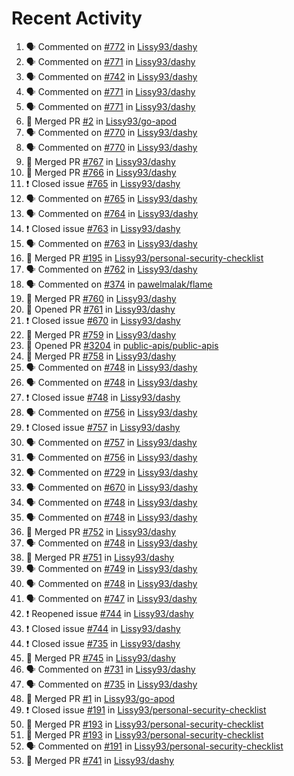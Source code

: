# Recent Activity

<!--START_SECTION:activity-->
1. 🗣 Commented on [#772](https://github.com/Lissy93/dashy/issues/772) in [Lissy93/dashy](https://github.com/Lissy93/dashy)
2. 🗣 Commented on [#771](https://github.com/Lissy93/dashy/issues/771) in [Lissy93/dashy](https://github.com/Lissy93/dashy)
3. 🗣 Commented on [#742](https://github.com/Lissy93/dashy/issues/742) in [Lissy93/dashy](https://github.com/Lissy93/dashy)
4. 🗣 Commented on [#771](https://github.com/Lissy93/dashy/issues/771) in [Lissy93/dashy](https://github.com/Lissy93/dashy)
5. 🗣 Commented on [#771](https://github.com/Lissy93/dashy/issues/771) in [Lissy93/dashy](https://github.com/Lissy93/dashy)
6. 🎉 Merged PR [#2](https://github.com/Lissy93/go-apod/pull/2) in [Lissy93/go-apod](https://github.com/Lissy93/go-apod)
7. 🗣 Commented on [#770](https://github.com/Lissy93/dashy/issues/770) in [Lissy93/dashy](https://github.com/Lissy93/dashy)
8. 🗣 Commented on [#770](https://github.com/Lissy93/dashy/issues/770) in [Lissy93/dashy](https://github.com/Lissy93/dashy)
9. 🎉 Merged PR [#767](https://github.com/Lissy93/dashy/pull/767) in [Lissy93/dashy](https://github.com/Lissy93/dashy)
10. 🎉 Merged PR [#766](https://github.com/Lissy93/dashy/pull/766) in [Lissy93/dashy](https://github.com/Lissy93/dashy)
11. ❗️ Closed issue [#765](https://github.com/Lissy93/dashy/issues/765) in [Lissy93/dashy](https://github.com/Lissy93/dashy)
12. 🗣 Commented on [#765](https://github.com/Lissy93/dashy/issues/765) in [Lissy93/dashy](https://github.com/Lissy93/dashy)
13. 🗣 Commented on [#764](https://github.com/Lissy93/dashy/issues/764) in [Lissy93/dashy](https://github.com/Lissy93/dashy)
14. ❗️ Closed issue [#763](https://github.com/Lissy93/dashy/issues/763) in [Lissy93/dashy](https://github.com/Lissy93/dashy)
15. 🗣 Commented on [#763](https://github.com/Lissy93/dashy/issues/763) in [Lissy93/dashy](https://github.com/Lissy93/dashy)
16. 🎉 Merged PR [#195](https://github.com/Lissy93/personal-security-checklist/pull/195) in [Lissy93/personal-security-checklist](https://github.com/Lissy93/personal-security-checklist)
17. 🗣 Commented on [#762](https://github.com/Lissy93/dashy/issues/762) in [Lissy93/dashy](https://github.com/Lissy93/dashy)
18. 🗣 Commented on [#374](https://github.com/pawelmalak/flame/issues/374) in [pawelmalak/flame](https://github.com/pawelmalak/flame)
19. 🎉 Merged PR [#760](https://github.com/Lissy93/dashy/pull/760) in [Lissy93/dashy](https://github.com/Lissy93/dashy)
20. 💪 Opened PR [#761](https://github.com/Lissy93/dashy/pull/761) in [Lissy93/dashy](https://github.com/Lissy93/dashy)
21. ❗️ Closed issue [#670](https://github.com/Lissy93/dashy/issues/670) in [Lissy93/dashy](https://github.com/Lissy93/dashy)
22. 🎉 Merged PR [#759](https://github.com/Lissy93/dashy/pull/759) in [Lissy93/dashy](https://github.com/Lissy93/dashy)
23. 💪 Opened PR [#3204](https://github.com/public-apis/public-apis/pull/3204) in [public-apis/public-apis](https://github.com/public-apis/public-apis)
24. 🎉 Merged PR [#758](https://github.com/Lissy93/dashy/pull/758) in [Lissy93/dashy](https://github.com/Lissy93/dashy)
25. 🗣 Commented on [#748](https://github.com/Lissy93/dashy/issues/748) in [Lissy93/dashy](https://github.com/Lissy93/dashy)
26. 🗣 Commented on [#748](https://github.com/Lissy93/dashy/issues/748) in [Lissy93/dashy](https://github.com/Lissy93/dashy)
27. ❗️ Closed issue [#748](https://github.com/Lissy93/dashy/issues/748) in [Lissy93/dashy](https://github.com/Lissy93/dashy)
28. 🗣 Commented on [#756](https://github.com/Lissy93/dashy/issues/756) in [Lissy93/dashy](https://github.com/Lissy93/dashy)
29. ❗️ Closed issue [#757](https://github.com/Lissy93/dashy/issues/757) in [Lissy93/dashy](https://github.com/Lissy93/dashy)
30. 🗣 Commented on [#757](https://github.com/Lissy93/dashy/issues/757) in [Lissy93/dashy](https://github.com/Lissy93/dashy)
31. 🗣 Commented on [#756](https://github.com/Lissy93/dashy/issues/756) in [Lissy93/dashy](https://github.com/Lissy93/dashy)
32. 🗣 Commented on [#729](https://github.com/Lissy93/dashy/issues/729) in [Lissy93/dashy](https://github.com/Lissy93/dashy)
33. 🗣 Commented on [#670](https://github.com/Lissy93/dashy/issues/670) in [Lissy93/dashy](https://github.com/Lissy93/dashy)
34. 🗣 Commented on [#748](https://github.com/Lissy93/dashy/issues/748) in [Lissy93/dashy](https://github.com/Lissy93/dashy)
35. 🗣 Commented on [#748](https://github.com/Lissy93/dashy/issues/748) in [Lissy93/dashy](https://github.com/Lissy93/dashy)
36. 🎉 Merged PR [#752](https://github.com/Lissy93/dashy/pull/752) in [Lissy93/dashy](https://github.com/Lissy93/dashy)
37. 🗣 Commented on [#748](https://github.com/Lissy93/dashy/issues/748) in [Lissy93/dashy](https://github.com/Lissy93/dashy)
38. 🎉 Merged PR [#751](https://github.com/Lissy93/dashy/pull/751) in [Lissy93/dashy](https://github.com/Lissy93/dashy)
39. 🗣 Commented on [#749](https://github.com/Lissy93/dashy/issues/749) in [Lissy93/dashy](https://github.com/Lissy93/dashy)
40. 🗣 Commented on [#748](https://github.com/Lissy93/dashy/issues/748) in [Lissy93/dashy](https://github.com/Lissy93/dashy)
41. 🗣 Commented on [#747](https://github.com/Lissy93/dashy/issues/747) in [Lissy93/dashy](https://github.com/Lissy93/dashy)
42. ❗️ Reopened issue [#744](https://github.com/Lissy93/dashy/issues/744) in [Lissy93/dashy](https://github.com/Lissy93/dashy)
43. ❗️ Closed issue [#744](https://github.com/Lissy93/dashy/issues/744) in [Lissy93/dashy](https://github.com/Lissy93/dashy)
44. ❗️ Closed issue [#735](https://github.com/Lissy93/dashy/issues/735) in [Lissy93/dashy](https://github.com/Lissy93/dashy)
45. 🎉 Merged PR [#745](https://github.com/Lissy93/dashy/pull/745) in [Lissy93/dashy](https://github.com/Lissy93/dashy)
46. 🗣 Commented on [#731](https://github.com/Lissy93/dashy/issues/731) in [Lissy93/dashy](https://github.com/Lissy93/dashy)
47. 🗣 Commented on [#735](https://github.com/Lissy93/dashy/issues/735) in [Lissy93/dashy](https://github.com/Lissy93/dashy)
48. 🎉 Merged PR [#1](https://github.com/Lissy93/go-apod/pull/1) in [Lissy93/go-apod](https://github.com/Lissy93/go-apod)
49. ❗️ Closed issue [#191](https://github.com/Lissy93/personal-security-checklist/issues/191) in [Lissy93/personal-security-checklist](https://github.com/Lissy93/personal-security-checklist)
50. 🎉 Merged PR [#193](https://github.com/Lissy93/personal-security-checklist/pull/193) in [Lissy93/personal-security-checklist](https://github.com/Lissy93/personal-security-checklist)
51. 🎉 Merged PR [#193](https://github.com/Lissy93/personal-security-checklist/pull/193) in [Lissy93/personal-security-checklist](https://github.com/Lissy93/personal-security-checklist)
52. 🗣 Commented on [#191](https://github.com/Lissy93/personal-security-checklist/issues/191) in [Lissy93/personal-security-checklist](https://github.com/Lissy93/personal-security-checklist)
53. 🎉 Merged PR [#741](https://github.com/Lissy93/dashy/pull/741) in [Lissy93/dashy](https://github.com/Lissy93/dashy)
<!--END_SECTION:activity-->
